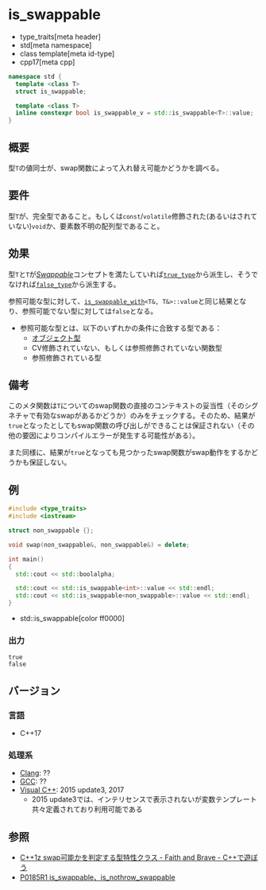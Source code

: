 # is_swappable
* type_traits[meta header]
* std[meta namespace]
* class template[meta id-type]
* cpp17[meta cpp]

```cpp
namespace std {
  template <class T>
  struct is_swappable;

  template <class T>
  inline constexpr bool is_swappable_v = std::is_swappable<T>::value;
}
```

## 概要
型`T`の値同士が、swap関数によって入れ替え可能かどうかを調べる。


## 要件
型`T`が、完全型であること。もしくは`const`/`volatile`修飾された(あるいはされていない)`void`か、要素数不明の配列型であること。


## 効果
型`T`と`T`が[*Swappable*](/reference/concepts/Swappable.md)コンセプトを満たしていれば[`true_type`](true_type.md)から派生し、そうでなければ[`false_type`](false_type.md)から派生する。

参照可能な型に対して、[`is_swappable_with`](is_swappable_with.md)`<T&, T&>::value`と同じ結果となり、参照可能でない型に対しては`false`となる。

- 参照可能な型とは、以下のいずれかの条件に合致する型である：
    - [オブジェクト型](is_object.md)
    - CV修飾されていない、もしくは参照修飾されていない関数型
    - 参照修飾されている型


## 備考
このメタ関数は`T`についてのswap関数の直接のコンテキストの妥当性（そのシグネチャで有効なswapがあるかどうか）のみをチェックする。そのため、結果が`true`となったとしてもswap関数の呼び出しができることは保証されない（その他の要因によりコンパイルエラーが発生する可能性がある）。

また同様に、結果が`true`となっても見つかったswap関数がswap動作をするかどうかも保証しない。


## 例

```cpp example
#include <type_traits>
#include <iostream>

struct non_swappable {};

void swap(non_swappable&, non_swappable&) = delete;

int main()
{
  std::cout << std::boolalpha;

  std::cout << std::is_swappable<int>::value << std::endl;
  std::cout << std::is_swappable<non_swappable>::value << std::endl;
}
```
* std::is_swappable[color ff0000]

### 出力
```
true
false
```

## バージョン
### 言語
- C++17

### 処理系
- [Clang](/implementation.md#clang): ??
- [GCC](/implementation.md#gcc): ??
- [Visual C++](/implementation.md#visual_cpp): 2015 update3, 2017
	- 2015 update3では、インテリセンスで表示されないが変数テンプレート共々定義されており利用可能である

## 参照
- [C++1z swap可能かを判定する型特性クラス - Faith and Brave - C++で遊ぼう](https://faithandbrave.hateblo.jp/entry/2016/06/24/165526)
- [P0185R1 is_swappable、is_nothrow_swappable](http://www.open-std.org/jtc1/sc22/wg21/docs/papers/2016/p0185r1.html)
